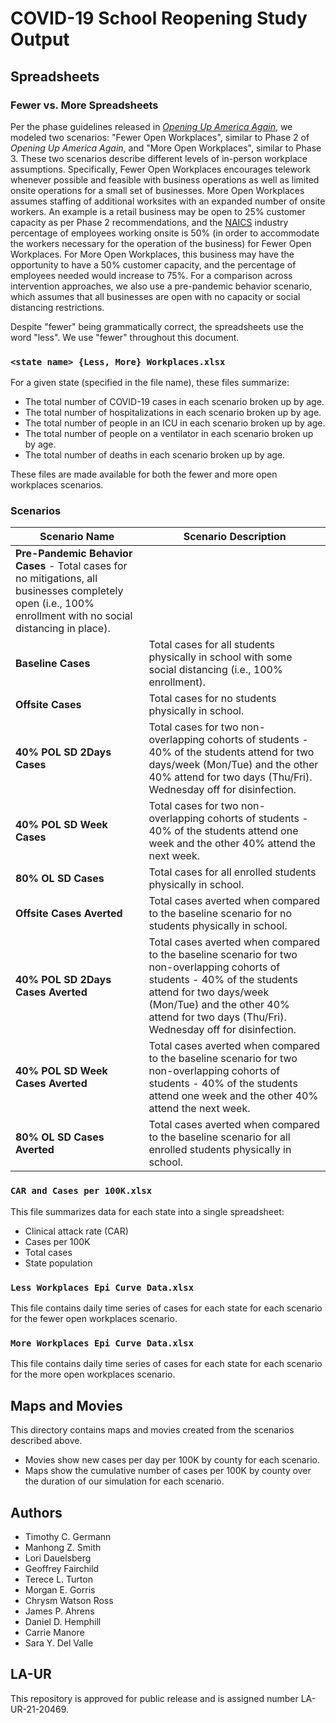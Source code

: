 # COVID-19 School Reopening Study Output

## Spreadsheets

### Fewer vs. More Spreadsheets

Per the phase guidelines released in *[Opening Up America Again](https://www.whitehouse.gov/priorities/covid-19/)*, we modeled two scenarios: "Fewer Open Workplaces", similar to Phase 2 of *Opening Up America Again*, and "More Open Workplaces", similar to Phase 3. These two scenarios describe different levels of in-person workplace assumptions. Specifically, Fewer Open Workplaces encourages telework whenever possible and feasible with business operations as well as limited onsite operations for a small set of businesses. More Open Workplaces assumes staffing of additional worksites with an expanded number of onsite workers. An example is a retail business may be open to 25% customer capacity as per Phase 2 recommendations, and the [NAICS](https://www.census.gov/eos/www/naics/) industry percentage of employees working onsite is 50% (in order to accommodate the workers necessary for the operation of the business) for Fewer Open Workplaces. For More Open Workplaces, this business may have the opportunity to have a 50% customer capacity, and the percentage of employees needed would increase to 75%. For a comparison across intervention approaches, we also use a pre-pandemic behavior scenario, which assumes that all businesses are open with no capacity or social distancing restrictions.

Despite "fewer" being grammatically correct, the spreadsheets use the word "less". We use "fewer" throughout this document.

### `<state name> {Less, More} Workplaces.xlsx`

For a given state (specified in the file name), these files summarize:

* The total number of COVID-19 cases in each scenario broken up by age.
* The total number of hospitalizations in each scenario broken up by age.
* The total number of people in an ICU in each scenario broken up by age.
* The total number of people on a ventilator in each scenario broken up by age.
* The total number of deaths in each scenario broken up by age.

These files are made available for both the fewer and more open workplaces scenarios.

### Scenarios

| **Scenario Name** | **Scenario Description** |
| ----------------- | ------------------------ |
| **Pre-Pandemic Behavior Cases** - Total cases for no mitigations, all businesses completely open (i.e., 100% enrollment with no social distancing in place). |
| **Baseline Cases** | Total cases for all students physically in school with some social distancing (i.e., 100% enrollment). |
| **Offsite Cases** | Total cases for no students physically in school. |
| **40% POL SD 2Days Cases** | Total cases for two non-overlapping cohorts of students - 40% of the students attend for two days/week (Mon/Tue) and the other 40% attend for two days (Thu/Fri). Wednesday off for disinfection. |
| **40% POL SD Week Cases** | Total cases for two non-overlapping cohorts of students - 40% of the students attend one week and the other 40% attend the next week. |
| **80% OL SD Cases** | Total cases for all enrolled students physically in school. |
| **Offsite Cases Averted** | Total cases averted when compared to the baseline scenario for no students physically in school. |
| **40% POL SD 2Days Cases Averted** | Total cases averted when compared to the baseline scenario for two non-overlapping cohorts of students - 40% of the students attend for two days/week (Mon/Tue) and the other 40% attend for two days (Thu/Fri). Wednesday off for disinfection. |
| **40% POL SD Week Cases Averted** | Total cases averted when compared to the baseline scenario for two non-overlapping cohorts of students - 40% of the students attend one week and the other 40% attend the next week. |
| **80% OL SD Cases Averted** | Total cases averted when compared to the baseline scenario for all enrolled students physically in school. |

### `CAR and Cases per 100K.xlsx`

This file summarizes data for each state into a single spreadsheet:

* Clinical attack rate (CAR)
* Cases per 100K
* Total cases
* State population

### `Less Workplaces Epi Curve Data.xlsx`

This file contains daily time series of cases for each state for each scenario for the fewer open workplaces scenario.

### `More Workplaces Epi Curve Data.xlsx`

This file contains daily time series of cases for each state for each scenario for the more open workplaces scenario.

## Maps and Movies

This directory contains maps and movies created from the scenarios described above.

* Movies show new cases per day per 100K by county for each scenario.
* Maps show the cumulative number of cases per 100K by county over the duration of our simulation for each scenario.

## Authors

* Timothy C. Germann
* Manhong Z. Smith
* Lori Dauelsberg
* Geoffrey Fairchild
* Terece L. Turton
* Morgan E. Gorris
* Chrysm Watson Ross
* James P. Ahrens
* Daniel D. Hemphill
* Carrie Manore
* Sara Y. Del Valle

## LA-UR

This repository is approved for public release and is assigned number LA-UR-21-20469.
